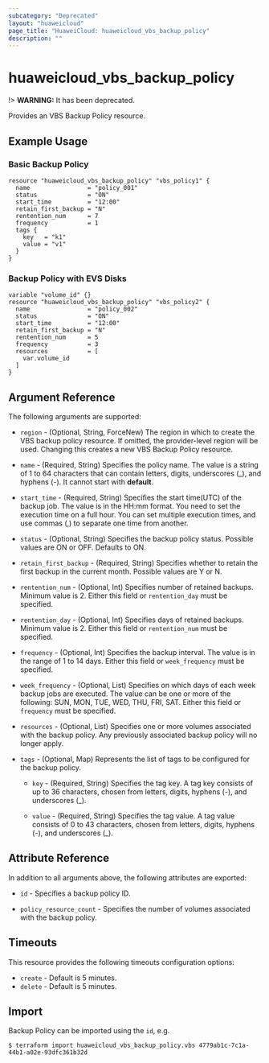 ```yaml
---
subcategory: "Deprecated"
layout: "huaweicloud"
page_title: "HuaweiCloud: huaweicloud_vbs_backup_policy"
description: ""
---
```


# huaweicloud\_vbs\_backup\_policy

!> **WARNING:** It has been deprecated.

Provides an VBS Backup Policy resource.

## Example Usage

### Basic Backup Policy

```hcl
resource "huaweicloud_vbs_backup_policy" "vbs_policy1" {
  name                = "policy_001"
  status              = "ON"
  start_time          = "12:00"
  retain_first_backup = "N"
  rentention_num      = 7
  frequency           = 1
  tags {
    key   = "k1"
    value = "v1"
  }
}
 ```

### Backup Policy with EVS Disks

```hcl
variable "volume_id" {}
resource "huaweicloud_vbs_backup_policy" "vbs_policy2" {
  name                = "policy_002"
  status              = "ON"
  start_time          = "12:00"
  retain_first_backup = "N"
  rentention_num      = 5
  frequency           = 3
  resources           = [
    var.volume_id
  ]
}
```

## Argument Reference

The following arguments are supported:

* `region` - (Optional, String, ForceNew) The region in which to create the VBS backup policy resource. If omitted, the
  provider-level region will be used. Changing this creates a new VBS Backup Policy resource.

* `name` - (Required, String) Specifies the policy name. The value is a string of 1 to 64 characters that can contain
  letters, digits, underscores (_), and hyphens (-). It cannot start with **default**.

* `start_time` - (Required, String) Specifies the start time(UTC) of the backup job. The value is in the HH:mm format.
  You need to set the execution time on a full hour. You can set multiple execution times, and use commas (,) to
  separate one time from another.

* `status` - (Optional, String) Specifies the backup policy status. Possible values are ON or OFF. Defaults to ON.

* `retain_first_backup` - (Required, String) Specifies whether to retain the first backup in the current month. Possible
  values are Y or N.

* `rentention_num` - (Optional, Int) Specifies number of retained backups. Minimum value is 2. Either this field
  or `rentention_day` must be specified.

* `rentention_day` - (Optional, Int) Specifies days of retained backups. Minimum value is 2. Either this field
  or `rentention_num` must be specified.

* `frequency` - (Optional, Int) Specifies the backup interval. The value is in the range of 1 to 14 days. Either this
  field or `week_frequency` must be specified.

* `week_frequency` - (Optional, List) Specifies on which days of each week backup jobs are executed. The value can be
  one or more of the following: SUN, MON, TUE, WED, THU, FRI, SAT. Either this field or `frequency` must be specified.

* `resources` - (Optional, List) Specifies one or more volumes associated with the backup policy. Any previously
  associated backup policy will no longer apply.

* `tags` - (Optional, Map) Represents the list of tags to be configured for the backup policy.

  + `key` - (Required, String) Specifies the tag key. A tag key consists of up to 36 characters, chosen from letters,
      digits, hyphens (-), and underscores (_).

  + `value` - (Required, String) Specifies the tag value. A tag value consists of 0 to 43 characters, chosen from
      letters, digits, hyphens (-), and underscores (_).

## Attribute Reference

In addition to all arguments above, the following attributes are exported:

* `id` - Specifies a backup policy ID.

* `policy_resource_count` - Specifies the number of volumes associated with the backup policy.

## Timeouts

This resource provides the following timeouts configuration options:

* `create` - Default is 5 minutes.
* `delete` - Default is 5 minutes.

## Import

Backup Policy can be imported using the `id`, e.g.

```
$ terraform import huaweicloud_vbs_backup_policy.vbs 4779ab1c-7c1a-44b1-a02e-93dfc361b32d
```

